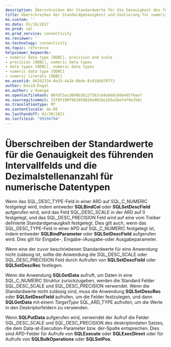 ```yaml
---
description: Überschreiben der Standardwerte für die Genauigkeit des führenden Intervallfelds und die Dezimalstellenanzahl für numerische Datentypen
title: Überschreiben der Standardgenauigkeit und-Skalierung für numerische Datentypen | Microsoft-Dokumentation
ms.custom: ''
ms.date: 01/19/2017
ms.prod: sql
ms.prod_service: connectivity
ms.reviewer: ''
ms.technology: connectivity
ms.topic: reference
helpviewer_keywords:
- numeric data type [ODBC], precision and scale
- precision [ODBC], numeric data types
- data types [ODBC], numeric data types
- numeric data type [ODBC]
- numeric literals [ODBC]
ms.assetid: 84292334-0e33-4a1b-84de-8c018dd787f3
author: David-Engel
ms.author: v-daenge
ms.openlocfilehash: 007df3acd040b3b227563c84eb68c0de495f0aef
ms.sourcegitcommit: 33f0f190f962059826e002be165a2bef4f9e350c
ms.translationtype: MT
ms.contentlocale: de-DE
ms.lasthandoff: 01/30/2021
ms.locfileid: "99194794"
---
```

# <a name="overriding-default-precision-and-scale-for-numeric-data-types"></a>Überschreiben der Standardwerte für die Genauigkeit des führenden Intervallfelds und die Dezimalstellenanzahl für numerische Datentypen
Wenn das SQL_DESC_TYPE-Feld in einer ARD auf SQL_C_NUMERIC festgelegt wird, indem entweder **SQLBindCol** oder **SQLSetDescField** aufgerufen wird, wird das Feld SQL_DESC_SCALE in der ARD auf 0 festgelegt, und das SQL_DESC_PRECISION Feld wird auf eine vom Treiber definierte Standardgenauigkeit festgelegt. Dies gilt auch, wenn das SQL_DESC_TYPE-Feld in einer APD auf SQL_C_NUMERIC festgelegt ist, indem entweder **SQLBindParameter** oder **SQLSetDescField** aufgerufen wird. Dies gilt für Eingabe-, Eingabe-/Ausgabe-oder Ausgabeparameter.  
  
 Wenn eine der zuvor beschriebenen Standardwerte für eine Anwendung nicht zulässig ist, sollte die Anwendung die SQL_DESC_SCALE oder SQL_DESC_PRECISION Feld durch Aufrufen von **SQLSetDescField** oder **SQLSetDescRec** festlegen.  
  
 Wenn die Anwendung **SQLGetData** aufruft, um Daten in eine SQL_C_NUMERIC Struktur zurückzugeben, werden die Standard Felder SQL_DESC_SCALE und SQL_DESC_PRECISION verwendet. Wenn die Standardwerte nicht zulässig sind, muss die Anwendung **SQLSetDescRec** oder **SQLSetDescField** aufrufen, um die Felder festzulegen, und dann **SQLGetData** mit einem *TargetType* SQL_ARD_TYPE aufrufen, um die Werte in den Deskriptorfeldern zu verwenden.  
  
 Wenn **SQLPutData** aufgerufen wird, verwendet der Aufruf die Felder SQL_DESC_SCALE und SQL_DESC_PRECISION des deskriptordaten Satzes, die dem Data-at-Execution-Parameter bzw. der-Spalte entsprechen. Dies sind APD-Felder für Aufrufe von **SQLExecute** oder **SQLExecDirect** oder für Aufrufe von **SQLBulkOperations** oder **SQLSetPos**.
